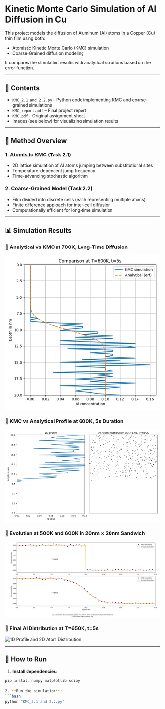 # Kinetic Monte Carlo Simulation of Al Diffusion in Cu

This project models the diffusion of Aluminum (Al) atoms in a Copper (Cu) thin film using both:

- Atomistic Kinetic Monte Carlo (KMC) simulation
- Coarse-Grained diffusion modeling

It compares the simulation results with analytical solutions based on the error function.

---

## 📁 Contents

- `KMC_2.1 and 2.2.py` – Python code implementing KMC and coarse-grained simulations
- `KMC_report.pdf` – Final project report
- `KMC.pdf` – Original assignment sheet
- Images (see below) for visualizing simulation results

---

## 🔬 Method Overview

### 1. Atomistic KMC (Task 2.1)
- 2D lattice simulation of Al atoms jumping between substitutional sites
- Temperature-dependent jump frequency
- Time-advancing stochastic algorithm

### 2. Coarse-Grained Model (Task 2.2)
- Film divided into discrete cells (each representing multiple atoms)
- Finite difference approach for inter-cell diffusion
- Computationally efficient for long-time simulation

---

## 📊 Simulation Results

### 📌 Analytical vs KMC at 700K, Long-Time Diffusion
![Coarse-Grained Comparison at T=700K](diffusion.png)

### 📌 KMC vs Analytical Profile at 600K, 5s Duration
![Atomistic KMC at 600K](kmc1.png)

### 📌 Evolution at 500K and 600K in 20nm × 20nm Sandwich
![Al-Concentration Evolution at T=500K and T=600K](kmc.png)

### 📌 Final Al Distribution at T=650K, t=5s
![1D Profile and 2D Atom Distribution](Coarse-Grained-Description.png)

---

## 🚀 How to Run

1. **Install dependencies**:
```bash
pip install numpy matplotlib scipy

2. **Run the simulation**:
```bash
python "KMC_2.1 and 2.2.py"

